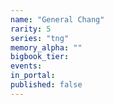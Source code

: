 ```yaml
---
name: "General Chang"
rarity: 5
series: "tng"
memory_alpha: ""
bigbook_tier:
events:
in_portal:
published: false
---
```

